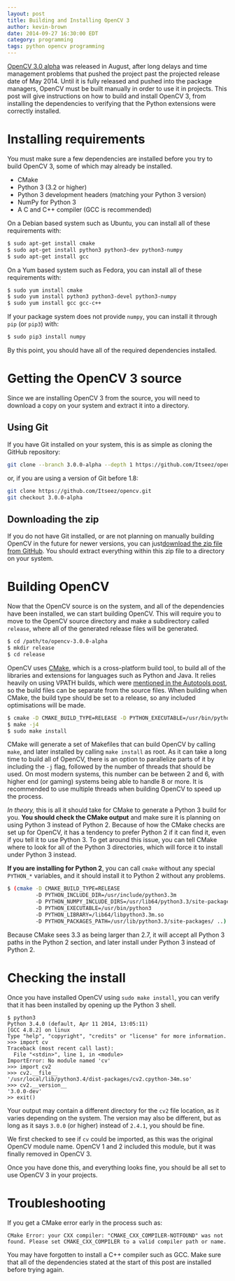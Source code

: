 ```yaml
---
layout: post
title: Building and Installing OpenCV 3
author: kevin-brown
date: 2014-09-27 16:30:00 EDT
category: programming
tags: python opencv programming
---
```


[OpenCV 3.0 alpha][opencv-alpha] was released in August, after long delays and
time management problems that pushed the project past the projected release date
of May 2014.  Until it is fully released and pushed into the package managers,
OpenCV must be built manually in order to use it in projects.  This post will
give instructions on how to build and install OpenCV 3, from installing the
dependencies to verifying that the Python extensions were correctly installed.

# Installing requirements

You must make sure a few dependencies are installed before you try to build
OpenCV 3, some of which may already be installed.

- CMake
- Python 3 (3.2 or higher)
- Python 3 development headers (matching your Python 3 version)
- NumPy for Python 3
- A C and C++ compiler (GCC is recommended)

On a Debian based system such as Ubuntu, you can install all of these
requirements with:

~~~ bash
$ sudo apt-get install cmake
$ sudo apt-get install python3 python3-dev python3-numpy
$ sudo apt-get install gcc
~~~

On a Yum based system such as Fedora, you can install all of these requirements
with:

~~~ bash
$ sudo yum install cmake
$ sudo yum install python3 python3-devel python3-numpy
$ sudo yum install gcc gcc-c++
~~~

If your package system does not provide `numpy`, you can install it through
`pip` (or `pip3`) with:

~~~ bash
$ sudo pip3 install numpy
~~~

By this point, you should have all of the required dependencies installed.

# Getting the OpenCV 3 source

Since we are installing OpenCV 3 from the source, you will need to download a
copy on your system and extract it into a directory.

## Using Git

If you have Git installed on your system, this is as simple as cloning the
GitHub repository:

~~~ bash
git clone --branch 3.0.0-alpha --depth 1 https://github.com/Itseez/opencv.git
~~~

or, if you are using a version of Git before 1.8:

~~~ bash
git clone https://github.com/Itseez/opencv.git
git checkout 3.0.0-alpha
~~~

## Downloading the zip

If you do not have Git installed, or are not planning on manually building
OpenCV in the future for newer versions, you can just[download the zip file from
GitHub][opencv-zip].  You should extract everything within this zip file to a
directory on your system.

# Building OpenCV

Now that the OpenCV source is on the system, and all of the dependencies have
been installed, we can start building OpenCV.  This will require you to move to
the OpenCV source directory and make a subdirectory called `release`, where all
of the generated release files will be generated.

~~~ bash
$ cd /path/to/opencv-3.0.0-alpha
$ mkdir release
$ cd release
~~~

OpenCV uses [CMake][cmake], which is a cross-platform build tool, to build all
of the libraries and extensions for languages such as Python and Java.  It
relies heavily on using VPATH builds, which were
[mentioned in the Autotools post][autotools-python], so the build files can be
separate from the source files.  When building when CMake, the build type should
be set to a release, so any included optimisations will be made.

~~~ bash
$ cmake -D CMAKE_BUILD_TYPE=RELEASE -D PYTHON_EXECUTABLE=/usr/bin/python3 ..
$ make -j4
$ sudo make install
~~~

CMake will generate a set of Makefiles that can build OpenCV by calling `make`,
and later installed by calling `make install` as root.  As it can take a long
time to build all of OpenCV, there is an option to parallelize parts of it by
including the `-j` flag, followed by the number of threads that should be used.
On most modern systems, this number can be between 2 and 6, with higher end (or
gaming) systems being able to handle 8 or more.  It is recommended to use
multiple threads when building OpenCV to speed up the process.

_In theory,_ this is all it should take for CMake to generate a Python 3 build for
you. **You should check the CMake output** and make sure it is planning on using
Python 3 instead of Python 2.  Because of how the CMake checks are set up for
OpenCV, it has a tendency to prefer Python 2 if it can find it, even if you tell
it to use Python 3.  To get around this issue, you can tell CMake where to look
for all of the Python 3 directories, which will force it to install under Python
3 instead.

**If you are installing for Python 2**, you can call `cmake` without any special
`PYTHON_*` variables, and it should install it to Python 2 without any problems.

~~~ bash
$ (cmake -D CMAKE_BUILD_TYPE=RELEASE
         -D PYTHON_INCLUDE_DIR=/usr/include/python3.3m
         -D PYTHON_NUMPY_INCLUDE_DIRS=/usr/lib64/python3.3/site-packages/numpy/core/include/
         -D PYTHON_EXECUTABLE=/usr/bin/python3
         -D PYTHON_LIBRARY=/lib64/libpython3.3m.so
         -D PYTHON_PACKAGES_PATH=/usr/lib/python3.3/site-packages/ ..)
~~~

Because CMake sees 3.3 as being larger than 2.7, it will accept all Python 3
paths in the Python 2 section, and later install under Python 3 instead of
Python 2.

# Checking the install

Once you have installed OpenCV using `sudo make install`, you can verify that it
has been installed by opening up the Python 3 shell.

~~~
$ python3
Python 3.4.0 (default, Apr 11 2014, 13:05:11)
[GCC 4.8.2] on linux
Type "help", "copyright", "credits" or "license" for more information.
>>> import cv
Traceback (most recent call last):
  File "<stdin>", line 1, in <module>
ImportError: No module named 'cv'
>>> import cv2
>>> cv2.__file__
'/usr/local/lib/python3.4/dist-packages/cv2.cpython-34m.so'
>>> cv2.__version__
'3.0.0-dev'
>> exit()
~~~

Your output may contain a different directory for the `cv2` file location, as it
varies depending on the system.  The version may also be different, but as long
as it says `3.0.0` (or higher) instead of `2.4.1`, you should be fine.

We first checked to see if `cv` could be imported, as this was the original
OpenCV module name.  OpenCV 1 and 2 included this module, but it was finally
removed in OpenCV 3.

Once you have done this, and everything looks fine, you should be all set to use
OpenCV 3 in your projects.

# Troubleshooting

If you get a CMake error early in the process such as:

~~~
CMake Error: your CXX compiler: "CMAKE_CXX_COMPILER-NOTFOUND" was not found. Please set CMAKE_CXX_COMPILER to a valid compiler path or name.
~~~

You may have forgotten to install a C++ compiler such as GCC.  Make sure that
all of the dependencies stated at the start of this post are installed before
trying again.

[autotools-python]: /programming/2014/09/23/combining-autotools-and-setuptools.html
[cmake]: https://en.wikipedia.org/wiki/CMake
[opencv-alpha]: http://opencv.org/opencv-3-0-alpha.html
[opencv-zip]: https://github.com/Itseez/opencv/archive/3.0.0-alpha.zip
